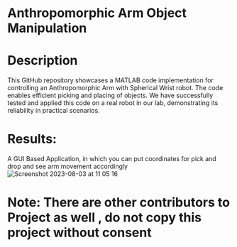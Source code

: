 # Anthropomorphic Arm Object Manipulation

# Description
This GitHub repository showcases a MATLAB code implementation for controlling an Anthropomorphic Arm with Spherical Wrist robot. The code enables efficient picking and placing of objects. We have successfully tested and applied this code on a real robot in our lab, demonstrating its reliability in practical scenarios.

# Results: 
A GUI Based Application, in which you can put coordinates for pick and drop and see arm movement accordingly 
![Screenshot 2023-08-03 at 11 05 16](https://github.com/irfanali1995/Masters_Robotics-/assets/75564524/3e3b1854-5033-4938-8fda-16c5191a55d4)


# Note: There are other contributors to Project as well , do not copy this project without consent
